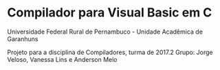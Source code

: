 # Compilador para Visual Basic em C
Universidade Federal Rural de Pernambuco - Unidade Acadêmica de Garanhuns

Projeto para a disciplina de Compiladores, turma de 2017.2
Grupo: Jorge Veloso, Vanessa Lins e Anderson Melo
